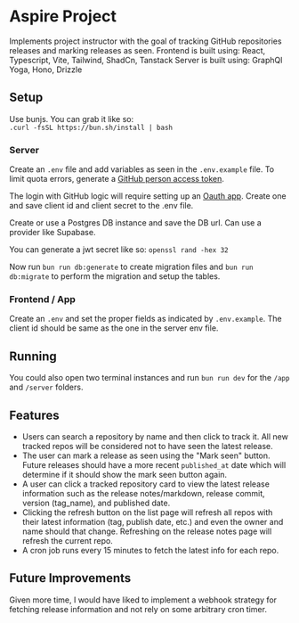# Aspire Project

Implements project instructor with the goal of tracking GitHub repositories releases and marking releases as seen.
Frontend is built using: React, Typescript, Vite, Tailwind, ShadCn, Tanstack
Server is built using: GraphQl Yoga, Hono, Drizzle

## Setup

Use bunjs. You can grab it like so:  
`.curl -fsSL https://bun.sh/install | bash`

### Server

Create an `.env` file and add variables as seen in the `.env.example` file. To limit quota errors, generate a [GitHub person access token](https://docs.github.com/en/authentication/keeping-your-account-and-data-secure/managing-your-personal-access-tokens#creating-a-fine-grained-personal-access-token).

The login with GitHub logic will require setting up an [Oauth app](https://docs.github.com/en/apps/oauth-apps/building-oauth-apps/creating-an-oauth-app). Create one and save client id and client secret to the .env file.

Create or use a Postgres DB instance and save the DB url. Can use a provider like Supabase.

You can generate a jwt secret like so: `openssl rand -hex 32`

Now run `bun run db:generate` to create migration files and `bun run db:migrate` to perform the migration and setup the tables.

### Frontend / App

Create an `.env` and set the proper fields as indicated by `.env.example`.
The client id should be same as the one in the server env file.

## Running

You could also open two terminal instances and run `bun run dev` for the `/app` and `/server` folders.

## Features

- Users can search a repository by name and then click to track it. All new tracked repos will be considered not to have seen the latest release.
- The user can mark a release as seen using the "Mark seen" button. Future releases should have a more recent `published_at` date which will determine if it should show the mark seen button again.
- A user can click a tracked repository card to view the latest release information such as the release notes/markdown, release commit, version (tag_name), and published date.
- Clicking the refresh button on the list page will refresh all repos with their latest information (tag, publish date, etc.) and even the owner and name should that change. Refreshing on the release notes page will refresh the current repo.
- A cron job runs every 15 minutes to fetch the latest info for each repo.

## Future Improvements

Given more time, I would have liked to implement a webhook strategy for fetching release information and not rely on some arbitrary cron timer.
